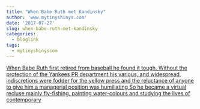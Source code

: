 ```yaml
---
title: "When Babe Ruth met Kandinsky"
author: 'www.mytinyshinys.com'
date: '2017-07-27'
slug: when-babe-ruth-met-kandinsky
categories:
  - bloglink
tags:
  - mytinyshinyscom
---
```


[When Babe Ruth first retired from baseball he found it tough. Without the protection of the Yankees PR department his various, and widespread, indiscretions were fodder for the yellow press and the reluctance of anyone to give him a managerial position was humiliating So he became a virtual recluse mainly fly-fishing, painting water-colours and studying the lives of contemporary<i class="fas fa-external-link-alt"></i>](https://www.mytinyshinys.com/2017/07/27/kandinsky/)

